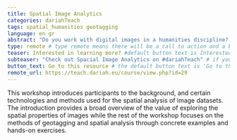 ```yaml
---
title: Spatial Image Analytics
categories: dariahTeach
tags: spatial_humanities geotagging
language: en gr
abstract: "Do you work with digital images in a humanities discipline? Are you interested in exploring the spatial properties of your dataset but don't know how? Or maybe you are just curious on the topic. This workshop aims to introduce participants to the technologies and technical abilities required for the spatial exploration of image datasets and is of interest to a variety of digital humanities students, scholars and professionals."
type: remote # type remote means there will be a call to action and a button with the link to the actual resource; by default type = local
teaser: Interested in learning more? #default button text is Interested in learning more so you can leave it out
subteaser: "Check out Spacial Image Analytics on #dariahTeach" # if you can leave out the subteaser, it won't appear
button_text: Go to this resource # the default button text is 'Go to this resource', you can safely leave it out
remote_url: https://teach.dariah.eu/course/view.php?id=29
---
```


This workshop introduces participants to the background, and certain technologies and methods used for the spatial analysis of image datasets. The introduction provides a broad overview of the value of exploring the spatial properties of images while the rest of the workshop focuses on the methods of geotagging and spatial analysis through concrete examples and hands-on exercises.   
